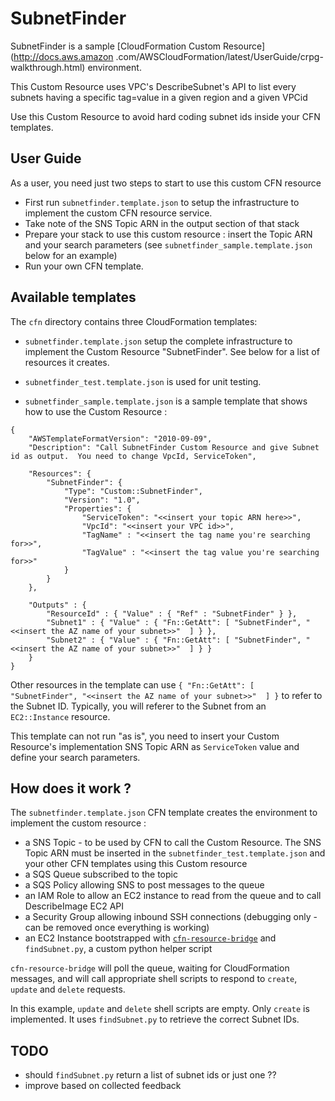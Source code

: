 SubnetFinder
============

SubnetFinder is a sample [CloudFormation Custom Resource] (http://docs.aws.amazon
.com/AWSCloudFormation/latest/UserGuide/crpg-walkthrough.html) environment.

This Custom Resource uses VPC's DescribeSubnet's API to list every subnets having a specific tag=value in a given
region and a given VPCid

Use this Custom Resource to avoid hard coding subnet ids inside your CFN templates.

User Guide
----------

As a user, you need just two steps to start to use this custom CFN resource

- First run ```subnetfinder.template.json``` to setup the infrastructure to implement the custom CFN resource service.
- Take note of the SNS Topic ARN in the output section of that stack
- Prepare your stack to use this custom resource : insert the Topic ARN and your search parameters (see
```subnetfinder_sample.template.json``` below for an example)
- Run your own CFN template.

Available templates
-------------------

The ```cfn``` directory contains three CloudFormation templates:

- ```subnetfinder.template.json``` setup the complete infrastructure to implement the Custom Resource "SubnetFinder".
See below for a list of resources it creates.

- ```subnetfinder_test.template.json``` is used for unit testing.

- ```subnetfinder_sample.template.json``` is a sample template that shows how to use the Custom Resource :

```
{
    "AWSTemplateFormatVersion": "2010-09-09",
    "Description": "Call SubnetFinder Custom Resource and give Subnet id as output.  You need to change VpcId, ServiceToken",

    "Resources": {
        "SubnetFinder": {
            "Type": "Custom::SubnetFinder",
            "Version": "1.0",
            "Properties": {
                "ServiceToken": "<<insert your topic ARN here>>",
                "VpcId": "<<insert your VPC id>>",
                "TagName" : "<<insert the tag name you're searching for>>",
                "TagValue" : "<<insert the tag value you're searching for>>"
            }
        }
    },

    "Outputs" : {
        "ResourceId" : { "Value" : { "Ref" : "SubnetFinder" } },
        "Subnet1" : { "Value" : { "Fn::GetAtt": [ "SubnetFinder", "<<insert the AZ name of your subnet>>"  ] } },
        "Subnet2" : { "Value" : { "Fn::GetAtt": [ "SubnetFinder", "<<insert the AZ name of your subnet>>"  ] } }
    }
}
```

Other resources in the template can use ```{ "Fn::GetAtt": [ "SubnetFinder", "<<insert the AZ name of your subnet>>"  ] }``` to refer to the Subnet ID.  Typically,
you will referer to the Subnet from an ```EC2::Instance``` resource.

This template can not run "as is", you need to insert your Custom Resource's implementation SNS Topic ARN as
```ServiceToken``` value and define your search parameters.

How does it work ?
------------------

The ```subnetfinder.template.json``` CFN template creates the environment to implement the custom resource :

- a SNS Topic - to be used by CFN to call the Custom Resource.  The SNS Topic ARN must be inserted in the
```subnetfinder_test.template.json``` and your other CFN templates using this Custom resource
- a SQS Queue subscribed to the topic
- a SQS Policy allowing SNS to post messages to the queue
- an IAM Role to allow an EC2 instance to read from the queue and to call DescribeImage EC2 API
- a Security Group allowing inbound SSH connections (debugging only - can be removed once everything is working)
- an EC2 Instance bootstrapped with [```cfn-resource-bridge```](https://github.com/aws/aws-cfn-resource-bridge) and
```findSubnet.py```, a custom python helper script

```cfn-resource-bridge``` will poll the queue, waiting for CloudFormation messages, and will call appropriate shell
scripts to respond to ```create```, ```update``` and ```delete``` requests.

In this example, ```update``` and ```delete``` shell scripts are empty.  Only ```create``` is implemented.  It uses
```findSubnet.py``` to retrieve the correct Subnet IDs.

TODO
----

- should ```findSubnet.py``` return a list of subnet ids or just one ??
- improve based on collected feedback
